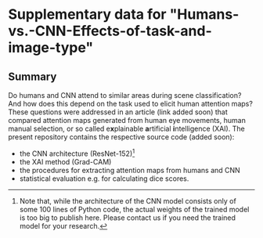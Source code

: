 # Supplementary data for "Humans-vs.-CNN-Effects-of-task-and-image-type"


## Summary

Do humans and CNN attend to similar areas during scene classification? And how does this depend on the task used to elicit human attention maps? These questions were addressed in an article (link added soon) that compared attention maps generated from human eye movements, human manual selection, or so called e**x**plainable **a**rtificial **i**ntelligence (XAI). The present repository contains the respective source code (added soon):

- the CNN architecture (ResNet-152)[^1]
- the XAI method (Grad-CAM)
- the procedures for extracting attention maps from humans and CNN
- statistical evaluation e.g. for calculating dice scores.


[^1]: Note that, while the architecture of the CNN model consists only of some 100 lines of Python code, the actual weights of the trained model is too big to publish here. Please contact us if you need the trained model for your research.

